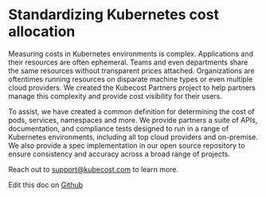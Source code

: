 Standardizing Kubernetes cost allocation
========================================

Measuring costs in Kubernetes environments is complex. Applications and their resources are often ephemeral.
Teams and even departments share the same resources without transparent prices attached.
Organizations are oftentimes running resources on disparate machine types or even multiple cloud providers.
We created the Kubecost Partners project to help partners manage this complexity and provide cost visibility for their users.

To assist, we have created a common definition for determining the cost of pods, services, namespaces and more.
We provide partners a suite of APIs, documentation, and compliance tests designed to run in a range of Kubernetes environments, including all top cloud providers and on-premise.
We also provide a spec implementation in our open source repository to ensure consistency and accuracy across a broad range of projects.

Reach out to <support@kubecost.com> to learn more.

Edit this doc on [Github](https://github.com/kubecost/docs/blob/main/partner-metrics.md)

<!--- {"article":"4407595975959","section":"4402815656599","permissiongroup":"1500001277122"} --->